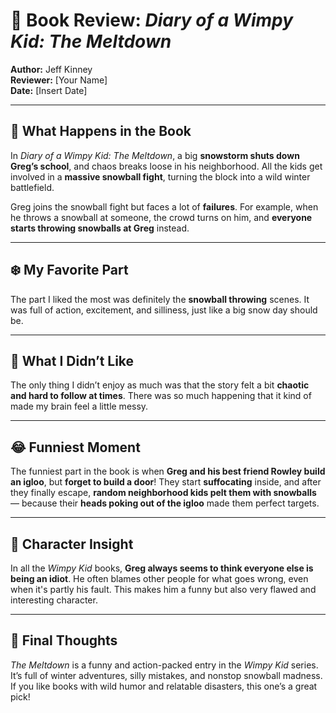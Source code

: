 # 📖 Book Review: *Diary of a Wimpy Kid: The Meltdown*

**Author:** Jeff Kinney  
**Reviewer:** [Your Name]  
**Date:** [Insert Date]

---

## 🧊 What Happens in the Book

In *Diary of a Wimpy Kid: The Meltdown*, a big **snowstorm shuts down Greg’s school**, and chaos breaks loose in his neighborhood. All the kids get involved in a **massive snowball fight**, turning the block into a wild winter battlefield.

Greg joins the snowball fight but faces a lot of **failures**. For example, when he throws a snowball at someone, the crowd turns on him, and **everyone starts throwing snowballs at Greg** instead.

---

## ❄️ My Favorite Part

The part I liked the most was definitely the **snowball throwing** scenes. It was full of action, excitement, and silliness, just like a big snow day should be.

---

## 💭 What I Didn’t Like

The only thing I didn’t enjoy as much was that the story felt a bit **chaotic and hard to follow at times**. There was so much happening that it kind of made my brain feel a little messy.

---

## 😂 Funniest Moment

The funniest part in the book is when **Greg and his best friend Rowley build an igloo**, but **forget to build a door**! They start **suffocating** inside, and after they finally escape, **random neighborhood kids pelt them with snowballs** — because their **heads poking out of the igloo** made them perfect targets.

---

## 👀 Character Insight

In all the *Wimpy Kid* books, **Greg always seems to think everyone else is being an idiot**. He often blames other people for what goes wrong, even when it's partly his fault. This makes him a funny but also very flawed and interesting character.

---

## 📝 Final Thoughts

*The Meltdown* is a funny and action-packed entry in the *Wimpy Kid* series. It’s full of winter adventures, silly mistakes, and nonstop snowball madness. If you like books with wild humor and relatable disasters, this one’s a great pick!
